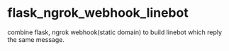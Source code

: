# flask_ngrok_webhook_linebot
combine flask, ngrok webhook(static domain) to build linebot which reply the same message.  
